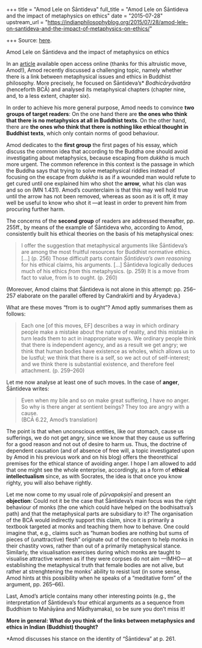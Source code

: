 +++
title = "Amod Lele on Śāntideva"
full_title = "Amod Lele on Śāntideva and the impact of metaphysics on ethics"
date = "2015-07-28"
upstream_url = "https://indianphilosophyblog.org/2015/07/28/amod-lele-on-santideva-and-the-impact-of-metaphysics-on-ethics/"

+++
Source: [here](https://indianphilosophyblog.org/2015/07/28/amod-lele-on-santideva-and-the-impact-of-metaphysics-on-ethics/).

Amod Lele on Śāntideva and the impact of metaphysics on ethics

In an
[article](http://blogs.dickinson.edu/buddhistethics/2015/07/16/the-metaphysical-basis-of-santidevas-ethics/)
available open access online (thanks for this altruistic move, Amod!),
Amod recently discussed a challenging topic, namely whether there is a
link between metaphysical issues and ethics in Buddhist philosophy. More
precisely, he focused on Śāntideva’s\* *Bodhicāryāvatāra* (henceforth
BCĀ) and analysed its metaphysical chapters (chapter nine, and, to a
less extent, chapter six).

In order to achieve his more general purpose, Amod needs to convince
**two groups of target readers**: On the one hand there are **the ones
who think that there is no metaphysics at all in Buddhist texts**. On
the other hand, there are **the ones who think that there is nothing
like ethical thought in Buddhist texts**, which only contain norms of
good behaviour.

Amod dedicates to the **first group** the first pages of his essay,
which discuss the common idea that according to the Buddha one should
avoid investigating about metaphysics, because escaping from *dukkha* is
much more urgent. The common reference in this context is the passage in
which the Buddha says that trying to solve metaphysical riddles instead
of focusing on the escape from *dukkha* is as if a wounded man would
refute to get cured until one explained him who shot the **arrow**, what
his clan was and so on (MN 1.431). Amod’s counterclaim is that this may
well hold true until the arrow has not been removed, whereas as soon as
it is off, it may well be useful to know who shot it —at least in order
to prevent him from procuring further harm.

The concerns of the **second group** of readers are addressed
thereafter, pp. 255ff., by means of the example of Śāntideva who,
according to Amod, consistently built his ethical theories on the basis
of his metaphysical ones:

> I offer the suggestion that metaphysical arguments like Śāntideva’s
> are among the most fruitful resources for Buddhist normative ethics.
> \[…\] (p. 256) Those difficult parts contain *Śāntideva’s own
> reasoning* for his ethical claims, his arguments. \[…\] Śāntideva
> logically deduces much of his ethics *from* this metaphysics. (p. 259)
> It is a move from fact to value, from is to ought. (p. 260)

(Moreover, Amod claims that Śāntideva is not alone in this attempt: pp.
256–257 elaborate on the parallel offered by Candrakīrti and by
Āryadeva.)

What are these moves “from is to ought”? Amod aptly summarises them as
follows:

> Each one \[of this moves, EF\] describes a way in which ordinary
> people make a mistake about the nature of reality, and this mistake in
> turn leads them to act in inappropriate ways. We ordinary people think
> that there is independent agency, and as a result we get angry; we
> think that human bodies have existence as wholes, which allows us to
> be lustful; we think that there is a self, so we act out of
> self-interest; and we think there is substantial existence, and
> therefore feel attachment. (p. 259–260)

Let me now analyse at least one of such moves. In the case of **anger**,
Śāntideva writes:

> Even when my bile and so on make great suffering, I have no anger. So
> why is there anger at sentient beings? They too are angry with a
> cause.  
> (BCĀ 6.22, Amod’s translation)

The point is that when unconscious entities, like our stomach, cause us
sufferings, we do not get angry, since we know that they cause us
suffering for a good reason and not out of desire to harm us. Thus, the
doctrine of dependent causation (and of absence of free will, a topic
investigated upon by Amod in his previous work and on his blog) offers
the theorethical premises for the ethical stance of avoiding anger. I
hope I am allowed to add that one might see the whole enterprise,
accordingly, as a form of **ethical intellectualism** since, as with
Socrates, the idea is that once you know righty, you will also behave
rightly.

Let me now come to my usual role of *pūrvapakṣiṇī* and present an
**objection**: Could not it be the case that Śāntideva’s main focus was
the right behaviour of monks (the one which could have helped on the
bodhisattva’s path) and that the metaphysical parts are subsidiary to
it? The organisation of the BCĀ would indirectly support this claim,
since it is primarily a textbook targeted at monks and teaching them how
to behave. One could imagine that, e.g., claims such as “human bodies
are nothing but sums of pieces of (unattractive) flesh” originate out of
the concern to help monks in their chastity vows, rather than out of a
primarily metaphysical stance. Similarly, the visualisation exercises
during which monks are taught to visualise attractive women as if they
were corpses do not aim —IMHO— at establishing the metaphysical truth
that female bodies are not alive, but rather at strenghtening the monks’
ability to resist lust (in some sense, Amod hints at this possibility
when he speaks of a “meditative form” of the argument, pp. 265–66).

Last, Amod’s article contains many other interesting points (e.g., the
interpretation of Śāntideva’s four ethical arguments as a sequence from
Buddhism to Mahāyāna and Mādhyamaka), so be sure you don’t miss it!

**More in general: What do you think of the links between metaphysics
and ethics in Indian (Buddhist) thought?**

\*Amod discusses his stance on the identity of “Śāntideva” at p. 261.
